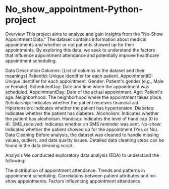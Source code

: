 # No_show_appointment-Python-project
Overview
This project aims to analyze and gain insights from the "No-Show Appointment Data." The dataset contains information about medical appointments and whether or not patients showed up for their appointments. By exploring this data, we seek to understand the factors that influence appointment attendance and potentially improve healthcare appointment scheduling.

Data Description
Columns: [List of columns in the dataset and their meanings]
PatientId: Unique identifier for each patient.
AppointmentID: Unique identifier for each appointment.
Gender: Patient's gender (e.g., Male or Female).
ScheduledDay: Date and time when the appointment was scheduled.
AppointmentDay: Date of the actual appointment.
Age: Patient's age.
Neighborhood: The neighborhood where the appointment takes place.
Scholarship: Indicates whether the patient receives financial aid.
Hipertension: Indicates whether the patient has hypertension.
Diabetes: Indicates whether the patient has diabetes.
Alcoholism: Indicates whether the patient has alcoholism.
Handcap: Indicates the level of handicap (0 to 4).
SMS_received: Indicates whether an SMS reminder was sent.
No-show: Indicates whether the patient showed up for the appointment (Yes or No).
Data Cleaning
Before analysis, the dataset was cleaned to handle missing values, outliers, and data quality issues. Detailed data cleaning steps can be found in the data cleaning script.

Analysis
We conducted exploratory data analysis (EDA) to understand the following:

The distribution of appointment attendance.
Trends and patterns in appointment scheduling.
Correlations between patient attributes and no-show appointments.
Factors influencing appointment attendance.




